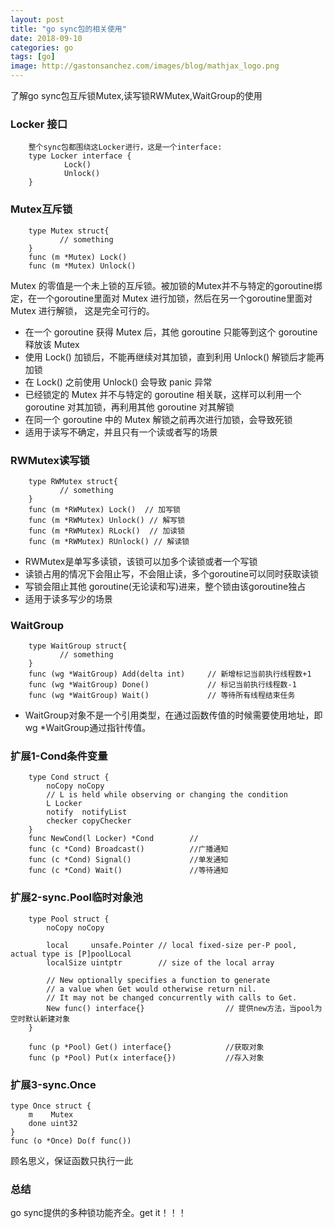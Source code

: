 ```yaml
---
layout: post
title: "go sync包的相关使用"
date: 2018-09-10
categories: go
tags: [go]
image: http://gastonsanchez.com/images/blog/mathjax_logo.png
---
```

了解go sync包互斥锁Mutex,读写锁RWMutex,WaitGroup的使用
<!-- more -->

### Locker 接口
~~~
    整个sync包都围绕这Locker进行，这是一个interface:
    type Locker interface {
            Lock()
            Unlock()
    }
~~~
### Mutex互斥锁
~~~
    type Mutex struct{
           // something
    }
    func (m *Mutex) Lock()
    func (m *Mutex) Unlock()
~~~
Mutex 的零值是一个未上锁的互斥锁。被加锁的Mutex并不与特定的goroutine绑定，在一个goroutine里面对 Mutex 进行加锁，然后在另一个goroutine里面对 Mutex 进行解锁， 这是完全可行的。
* 在一个 goroutine 获得 Mutex 后，其他 goroutine 只能等到这个 goroutine 释放该 Mutex
* 使用 Lock() 加锁后，不能再继续对其加锁，直到利用 Unlock() 解锁后才能再加锁
* 在 Lock() 之前使用 Unlock() 会导致 panic 异常
* 已经锁定的 Mutex 并不与特定的 goroutine 相关联，这样可以利用一个 goroutine 对其加锁，再利用其他 goroutine 对其解锁
* 在同一个 goroutine 中的 Mutex 解锁之前再次进行加锁，会导致死锁
* 适用于读写不确定，并且只有一个读或者写的场景

### RWMutex读写锁
~~~
    type RWMutex struct{
           // something
    }
    func (m *RWMutex) Lock()  // 加写锁
    func (m *RWMutex) Unlock() // 解写锁
    func (m *RWMutex) RLock()  // 加读锁
    func (m *RWMutex) RUnlock() // 解读锁
~~~
* RWMutex是单写多读锁，该锁可以加多个读锁或者一个写锁
* 读锁占用的情况下会阻止写，不会阻止读，多个goroutine可以同时获取读锁
* 写锁会阻止其他 goroutine(无论读和写)进来，整个锁由该goroutine独占
* 适用于读多写少的场景


### WaitGroup 
~~~
    type WaitGroup struct{
           // something
    }
    func (wg *WaitGroup) Add(delta int)     // 新增标记当前执行线程数+1
    func (wg *WaitGroup) Done()             // 标记当前执行线程数-1
    func (wg *WaitGroup) Wait()             // 等待所有线程结束任务
~~~
* WaitGroup对象不是一个引用类型，在通过函数传值的时候需要使用地址，即wg *WaitGroup通过指针传值。


### 扩展1-Cond条件变量
~~~
    type Cond struct {
        noCopy noCopy
        // L is held while observing or changing the condition
        L Locker
        notify  notifyList
        checker copyChecker
    }
    func NewCond(l Locker) *Cond        //
    func (c *Cond) Broadcast()          //广播通知
    func (c *Cond) Signal()             //单发通知
    func (c *Cond) Wait()               //等待通知
~~~

### 扩展2-sync.Pool临时对象池
~~~
    type Pool struct {
        noCopy noCopy
    
        local     unsafe.Pointer // local fixed-size per-P pool, actual type is [P]poolLocal
        localSize uintptr        // size of the local array
    
        // New optionally specifies a function to generate
        // a value when Get would otherwise return nil.
        // It may not be changed concurrently with calls to Get.
        New func() interface{}                  // 提供new方法，当pool为空时默认新建对象                   
    }
    
    func (p *Pool) Get() interface{}            //获取对象
    func (p *Pool) Put(x interface{})           //存入对象
~~~

### 扩展3-sync.Once
~~~
type Once struct {
    m    Mutex
    done uint32
}
func (o *Once) Do(f func())
~~~
顾名思义，保证函数只执行一此


### 总结
go sync提供的多种锁功能齐全。get it！！！
